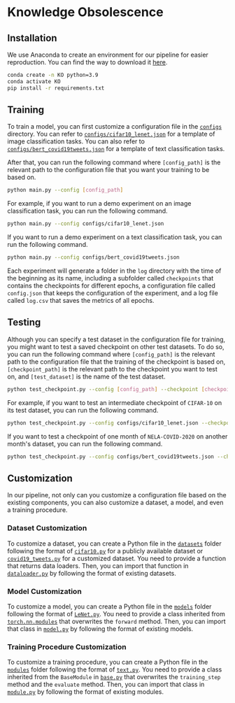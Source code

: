 # Knowledge Obsolescence

## Installation

We use Anaconda to create an environment for our pipeline for easier reproduction. You can find the way to download it [here](https://www.anaconda.com/download).

```bash
conda create -n KO python=3.9
conda activate KO
pip install -r requirements.txt
```

## Training

To train a model, you can first customize a configuration file in the [`configs`](https://github.gatech.edu/khu83/KO/tree/main/configs) directory. You can refer to [`configs/cifar10_lenet.json`](https://github.gatech.edu/khu83/KO/blob/main/configs/cifar10_lenet.json) for a template of image classification tasks. You can also refer to [`configs/bert_covid19tweets.json`](https://github.gatech.edu/khu83/KO/blob/main/configs/bert_covid19tweets.json) for a template of text classification tasks.

After that, you can run the following command where `[config_path]` is the relevant path to the configuration file that you want your training to be based on.

```bash
python main.py --config [config_path]
```

For example, if you want to run a demo experiment on an image classification task, you can run the following command.

```bash
python main.py --config configs/cifar10_lenet.json
```

If you want to run a demo experiment on a text classification task, you can run the following command.

```bash
python main.py --config configs/bert_covid19tweets.json
```

Each experiment will generate a folder in the `log` directory with the time of the beginning as its name, including a subfolder called `checkpoints` that contains the checkpoints for different epochs, a configuration file called `config.json` that keeps the configuration of the experiment, and a log file called `log.csv` that saves the metrics of all epochs.

## Testing

Although you can specify a test dataset in the configuration file for training, you might want to test a saved checkpoint on other test datasets. To do so, you can run the following command where `[config_path]` is the relevant path to the configuration file that the training of the checkpoint is based on, `[checkpoint_path]` is the relevant path to the checkpoint you want to test on, and `[test_dataset]` is the name of the test dataset.

```bash
python test_checkpoint.py --config [config_path] --checkpoint [checkpoint_path] --test_dataset [test_dataset]
```

For example, if you want to test an intermediate checkpoint of `CIFAR-10` on its test dataset, you can run the following command.

```bash
python test_checkpoint.py --config configs/cifar10_lenet.json --checkpoint log/2023-10-19_0-0-0/checkpoints/9.pt --test_dataset cifar10
```

If you want to test a checkpoint of one month of `NELA-COVID-2020` on another month's dataset, you can run the following command.

```bash
python test_checkpoint.py --config configs/bert_covid19tweets.json --checkpoint log/2023-10-29_0-0-0/checkpoints/9.pt --test_dataset nela/6-2020
```

## Customization

In our pipeline, not only can you customize a configuration file based on the existing components, you can also customize a dataset, a model, and even a training procedure.

### Dataset Customization

To customize a dataset, you can create a Python file in the [`datasets`](https://github.gatech.edu/khu83/KO/tree/main/datasets) folder following the format of [`cifar10.py`](https://github.gatech.edu/khu83/KO/blob/main/datasets/cifar10.py) for a publicly available dataset or [`covid19_tweets.py`](https://github.gatech.edu/khu83/KO/blob/main/datasets/covid19_tweets.py) for a customized dataset. You need to provide a function that returns data loaders. Then, you can import that function in [`dataloader.py`](https://github.gatech.edu/khu83/KO/blob/main/dataloader.py) by following the format of existing datasets.

### Model Customization

To customize a model, you can create a Python file in the [`models`](https://github.gatech.edu/khu83/KO/tree/main/models) folder following the format of [`LeNet.py`](https://github.gatech.edu/khu83/KO/blob/main/models/LeNet.py). You need to provide a class inherited from [`torch.nn.modules`](https://pytorch.org/docs/stable/generated/torch.nn.Module.html#torch.nn.Module) that overwrites the `forward` method. Then, you can import that class in [`model.py`](https://github.gatech.edu/khu83/KO/blob/main/model.py) by following the format of existing models.

### Training Procedure Customization

To customize a training procedure, you can create a Python file in the [`modules`](https://github.gatech.edu/khu83/KO/tree/main/modules) folder following the format of [`text.py`](https://github.gatech.edu/khu83/KO/blob/main/modules/text.py). You need to provide a class inherited from the `BaseModule` in [`base.py`](https://github.gatech.edu/khu83/KO/blob/main/modules/base.py) that overwrites the `training_step` method and the `evaluate` method. Then, you can import that class in [`module.py`](https://github.gatech.edu/khu83/KO/blob/main/module.py) by following the format of existing modules.
